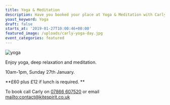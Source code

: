 ```yaml
---
title: Yoga & Meditation
description: Have you booked your place at Yoga & Meditation with Carly Kite?
yoast_keyword: Yoga
draft: false
starts_at: '2019-01-27T10:00:46+00:00'
featured_image: /uploads/carly-yoga-day.jpg
event_categories: featured
---
```

![yoga](/uploads/carly-yoga-day.jpg)

Enjoy yoga, deep relaxation and meditation. 

10am-1pm, Sunday 27th January. 

**£60 plus £12 if lunch is required. **

To book call Carly on [07866 607520](tel:07866607520) or email <mailto:contact@kitespirit.co.uk>

